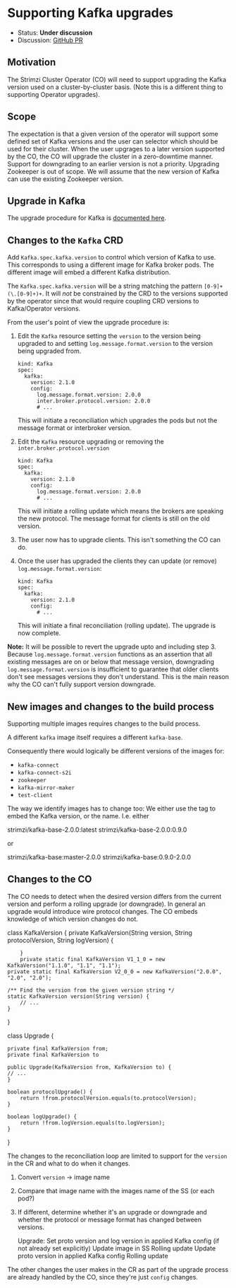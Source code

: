# Supporting Kafka upgrades

* Status: **Under discussion**
* Discussion: [GitHub PR](https://github.com/strimzi/strimzi-kafka-operator/pull/623)

## Motivation

The Strimzi Cluster Operator (CO) will need to support upgrading the Kafka 
version used on a cluster-by-cluster basis. 
(Note this is a different thing to supporting Operator upgrades).

## Scope

The expectation is that a given version of the operator will support some 
defined set of Kafka versions and the user can selector which should be 
used for their cluster.
When the user upgrages to a later version supported by the CO, the CO will upgrade the cluster in a zero-downtime manner.
Support for downgrading to an earlier version is not a priority.
Upgrading Zookeeper is out of scope. We will assume that the new version of Kafka can use the existing Zookeeper version.

## Upgrade in Kafka

The upgrade procedure for Kafka is [documented here](https://kafka.apache.org/documentation/#upgrade).

## Changes to the `Kafka` CRD

Add `Kafka.spec.kafka.version` to control which version of Kafka to use.
This corresponds to using a different image for Kafka broker pods.
The different image will embed a different Kafka distribution.

The `Kafka.spec.kafka.version` will be a string matching the pattern
`[0-9]+(\.[0-9]+)+`. It will _not_ be constrained by the CRD to the versions 
supported by the operator since that would require coupling CRD versions to Kafka/Operator versions.

From the user's point of view the upgrade procedure is:

1. Edit the `Kafka` resource setting the `version` to the version being upgraded to
   and setting `log.message.format.version` to the version being upgraded from.

    ```
    kind: Kafka
    spec:
      kafka:
        version: 2.1.0
        config:
          log.message.format.version: 2.0.0
          inter.broker.protocol.version: 2.0.0
          # ...
    ```

    This will initiate a reconciliation which upgrades the pods but not the message format or interbroker version.

2. Edit the `Kafka` resource upgrading or removing the `inter.broker.protocol.version`

    ```
    kind: Kafka
    spec:
      kafka:
        version: 2.1.0
        config:
          log.message.format.version: 2.0.0
          # ...
    ```

    This will initiate a rolling update which means the brokers are speaking the new protocol.
    The message format for clients is still on the old version.

3. The user now has to upgrade clients. This isn't something the CO can do.

4. Once the user has upgraded the clients they can update (or remove) `log.message.format.version`:

    ```
    kind: Kafka
    spec:
      kafka:
        version: 2.1.0
        config:
          # ...
    ```

    This will initiate a final reconciliation (rolling update). The upgrade is now complete.

**Note:** It will be possible to revert the upgrade upto and including step 3.
Because `log.message.format.version` functions as an assertion that all existing messages are on or below that message version, downgrading `log.message.format.version` is insufficient to guarantee that older clients don't see messages versions they don't understand.
This is the main reason why the CO can't fully support version downgrade.

## New images and changes to the build process

Supporting multiple images requires changes to the build process.

A different `kafka` image itself requires a different `kafka-base`.

Consequently there would logically be different versions of the images for:

* `kafka-connect`
* `kafka-connect-s2i`
* `zookeeper`
* `kafka-mirror-maker`
* `test-client`

The way we identify images has to change too: We either use the tag to embed the Kafka version, or the name. 
I.e. either

  strimzi/kafka-base-2.0.0:latest
  strimzi/kafka-base-2.0.0:0.9.0

or 

  strimzi/kafka-base:master-2.0.0
  strimzi/kafka-base:0.9.0-2.0.0

## Changes to the CO

The CO needs to detect when the desired version differs from the current version and perform a rolling upgrade (or downgrade).
In general an upgrade would introduce wire protocol changes. The CO embeds knowledge of which version changes do not.

 class KafkaVersion {
        private KafkaVersion(String version, String protocolVersion, String logVersion) {

        }
        private static final KafkaVersion V1_1_0 = new KafkaVersion("1.1.0", "1.1", "1.1");
	private static final KafkaVersion V2_0_0 = new KafkaVersion("2.0.0", "2.0", "2.0");

	/** Find the version from the given version string */
	static KafkaVersion version(String version) {
		// ...
	}
}

class Upgrade {

    private final KafkaVersion from;
    private final KafkaVersion to

    public Upgrade(KafkaVersion from, KafkaVersion to) {
	// ...
    }

    boolean protocolUpgrade() {
        return !from.protocolVersion.equals(to.protocolVersion);
    }

    boolean logUpgrade() {
        return !from.logVersion.equals(to.logVersion);
    }

}

The changes to the reconciliation loop are limited to support for the `version` 
in the CR and what to do when it changes.

1. Convert `version` → image name
2. Compare that image name with the images name of the SS (or each pod?)
3. If different, determine whether it's an upgrade or downgrade and whether the protocol or message format has changed between versions.

    Upgrade:
       Set proto version and log version in applied Kafka config (if not already set explicitly)
       Update image in SS
       Rolling update
       Update proto version in applied Kafka config
       Rolling update

The other changes the user makes in the CR as part of the upgrade process are already handled by the CO, since they're just `config` changes.
